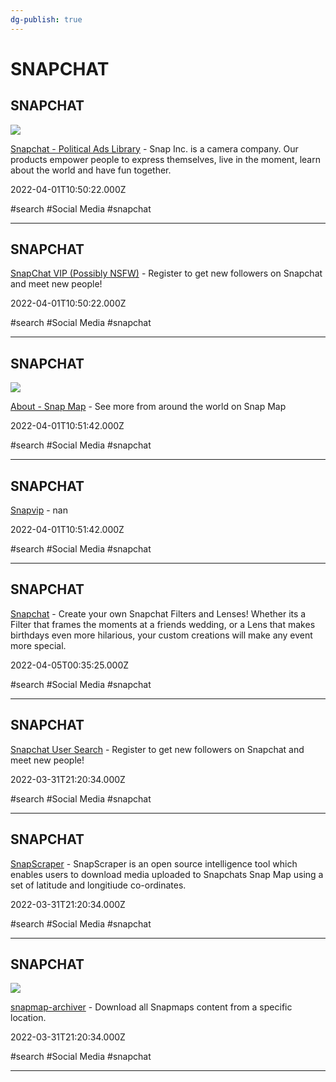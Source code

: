 ```yaml
---
dg-publish: true
---
```


# SNAPCHAT

## SNAPCHAT

![](https://images.ctfassets.net/gqgsr8avay9x/24CEwRmcbHKlDl6rPeb8LS/62a51c412767f015a29b19e9dc0db5a6/og.png)

[Snapchat - Political Ads Library](https://www.snap.com/en-GB/political-ads) - Snap Inc. is a camera company. Our products empower people to express themselves, live in the moment, learn about the world and have fun together.

2022-04-01T10:50:22.000Z

#search #Social Media #snapchat

---

## SNAPCHAT

[SnapChat VIP (Possibly NSFW)](https://sovip.io/?pa=1) - Register to get new followers on Snapchat and meet new people!

2022-04-01T10:50:22.000Z

#search #Social Media #snapchat

---

## SNAPCHAT

![](https://map.snapchat.com/static/sharepreview.jpg)

[About - Snap Map](https://map.snapchat.com/@41.881500,-87.624400,12.00z) - See more from around the world on Snap Map

2022-04-01T10:51:42.000Z

#search #Social Media #snapchat

---

## SNAPCHAT

[Snapvip](https://snapvip.io) - nan

2022-04-01T10:51:42.000Z

#search #Social Media #snapchat

---

## SNAPCHAT

[Snapchat](https://www.snapchat.com/create) - Create your own Snapchat Filters and Lenses! Whether its a Filter that frames the moments at a friends wedding, or a Lens that makes birthdays even more hilarious, your custom creations will make any event more special.

2022-04-05T00:35:25.000Z

#search #Social Media #snapchat

---

## SNAPCHAT

[Snapchat User Search](https://sovip.io) - Register to get new followers on Snapchat and meet new people!

2022-03-31T21:20:34.000Z

#search #Social Media #snapchat

---

## SNAPCHAT

[SnapScraper](https://rhematt.github.io/Snap-Scraper) - SnapScraper is an open source intelligence tool which enables users to download media uploaded to Snapchats Snap Map using a set of latitude and longitiude co-ordinates.

2022-03-31T21:20:34.000Z

#search #Social Media #snapchat

---

## SNAPCHAT

![](https://pypi.org/static/images/twitter.abaf4b19.webp)

[snapmap-archiver](https://pypi.org/project/snapmap-archiver) - Download all Snapmaps content from a specific location.

2022-03-31T21:20:34.000Z

#search #Social Media #snapchat

---
